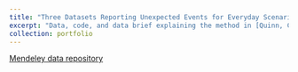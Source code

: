 ```yaml
---
title: "Three Datasets Reporting Unexpected Events for Everyday Scenarios"
excerpt: "Data, code, and data brief explaining the method in [Quinn, Campbell, & Keane 2021](https://mollysquinn.github.io/publications/2020-12-13-fear_worst_or_hope_best)."
collection: portfolio
---
```

[Mendeley data repository](https://data.mendeley.com/datasets/kkt999sn7b/1)
